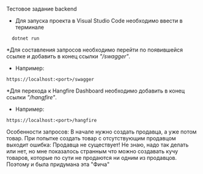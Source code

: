 Тестовое задание backend

* Для запуска проекта в Visual Studio Code необходимо ввести в терминале
```
  dotnet run
```
*Для составления запросов необходимо перейти по появившейся ссылке и добавить в конец ссылки *"/swagger"*.
* Например:
```
https://localhost:<port>/swagger
```
*Для перехода к Hangfire Dashboard необходимо добавить в конец ссылки *"/hangfire"*.
* Например:
```
https://localhost:<port>/hangfire
```
Особенности запросов:
В начале нужно создать продавца, а уже потом товар. При попытке создать товар с отсутствующим продавцом выходит ошибка: Продавца не существует!
Не знаю, надо так делать или нет, но мне показалось странным что можно создавать кучу товаров, которые по сути не продаются ни одним из 
продавцов. Поэтому и была придумана эта "Фича"